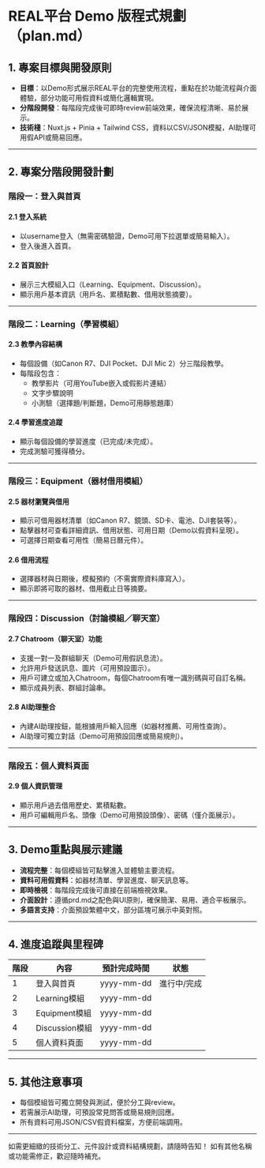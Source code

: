 # REAL平台 Demo 版程式規劃（plan.md）

## 1. 專案目標與開發原則

- **目標**：以Demo形式展示REAL平台的完整使用流程，重點在於功能流程與介面體驗，部分功能可用假資料或簡化邏輯實現。
- **分階段開發**：每階段完成後可即時review前端效果，確保流程清晰、易於展示。
- **技術棧**：Nuxt.js + Pinia + Tailwind CSS，資料以CSV/JSON模擬，AI助理可用假API或簡易回應。

---

## 2. 專案分階段開發計劃

### 階段一：登入與首頁

#### 2.1 登入系統
- 以username登入（無需密碼驗證，Demo可用下拉選單或簡易輸入）。
- 登入後進入首頁。

#### 2.2 首頁設計
- 展示三大模組入口（Learning、Equipment、Discussion）。
- 顯示用戶基本資訊（用戶名、累積點數、借用狀態摘要）。

---

### 階段二：Learning（學習模組）

#### 2.3 教學內容結構
- 每個設備（如Canon R7、DJI Pocket、DJI Mic 2）分三階段教學。
- 每階段包含：
  - 教學影片（可用YouTube嵌入或假影片連結）
  - 文字步驟說明
  - 小測驗（選擇題/判斷題，Demo可用靜態題庫）

#### 2.4 學習進度追蹤
- 顯示每個設備的學習進度（已完成/未完成）。
- 完成測驗可獲得積分。

---

### 階段三：Equipment（器材借用模組）

#### 2.5 器材瀏覽與借用
- 顯示可借用器材清單（如Canon R7、鏡頭、SD卡、電池、DJI套裝等）。
- 點擊器材可查看詳細資訊、借用狀態、可用日期（Demo以假資料呈現）。
- 可選擇日期查看可用性（簡易日曆元件）。

#### 2.6 借用流程
- 選擇器材與日期後，模擬預約（不需實際資料庫寫入）。
- 顯示即將可取的器材、借用截止日等摘要。

---

### 階段四：Discussion（討論模組／聊天室）

#### 2.7 Chatroom（聊天室）功能
- 支援一對一及群組聊天（Demo可用假訊息流）。
- 允許用戶發送訊息、圖片（可用預設圖示）。
- 用戶可建立或加入Chatroom，每個Chatroom有唯一識別碼與可自訂名稱。
- 顯示成員列表、群組討論串。

#### 2.8 AI助理整合
- 內建AI助理按鈕，能根據用戶輸入回應（如器材推薦、可用性查詢）。
- AI助理可獨立對話（Demo可用預設回應或簡易規則）。

---

### 階段五：個人資料頁面

#### 2.9 個人資訊管理
- 顯示用戶過去借用歷史、累積點數。
- 用戶可編輯用戶名、頭像（Demo可用預設頭像）、密碼（僅介面展示）。

---

## 3. Demo重點與展示建議

- **流程完整**：每個模組皆可點擊進入並體驗主要流程。
- **資料可用假資料**：如器材清單、學習進度、聊天訊息等。
- **即時檢視**：每階段完成後可直接在前端檢視效果。
- **介面設計**：遵循prd.md之配色與UI原則，確保簡潔、易用、適合平板展示。
- **多語言支持**：介面預設繁體中文，部分區塊可展示中英對照。

---

## 4. 進度追蹤與里程碑

| 階段 | 內容 | 預計完成時間 | 狀態 |
|------|------|--------------|------|
| 1    | 登入與首頁 | yyyy-mm-dd | 進行中/完成 |
| 2    | Learning模組 | yyyy-mm-dd |  |
| 3    | Equipment模組 | yyyy-mm-dd |  |
| 4    | Discussion模組 | yyyy-mm-dd |  |
| 5    | 個人資料頁面 | yyyy-mm-dd |  |

---

## 5. 其他注意事項

- 每個模組皆可獨立開發與測試，便於分工與review。
- 若需展示AI助理，可預設常見問答或簡易規則回應。
- 所有資料可用JSON/CSV假資料檔案，方便前端調用。

---

如需更細緻的技術分工、元件設計或資料結構規劃，請隨時告知！
如有其他名稱或功能需修正，歡迎隨時補充。 
